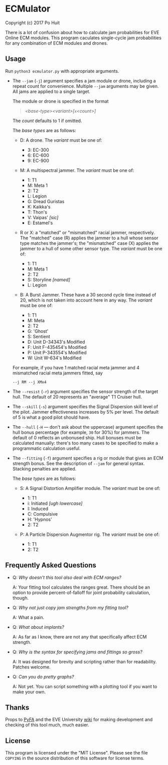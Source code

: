 # ECMulator
Copyright (c) 2017 Po Huit

There is a lot of confusion about how to calculate jam
probabilities for EVE Online ECM modules. This program
caculates single-cycle jam probabilities for any combination
of ECM modules and drones.

## Usage

Run `python3 ecmulator.py` with appropriate arguments.

* The `--jam` (`-j`) argument specifies a jam module or
  drone, including a repeat count for convenience.  Multiple
  `--jam` arguments may be given. All jams are applied to a
  single target.

  The module or drone is specified in the format

  > *&lt;base-type&gt;&lt;variant&gt;[*`x`*&lt;count&gt;]*

  The *count* defaults to 1 if omitted.

  The *base types* are as follows:

  * D: A drone. The *variant* must be one of:

      * 3: EC-300
      * 6: EC-600
      * 9: EC-900

  * M: A multispectral jammer. The *variant* must be one of:

      * 1: T1
      * M: Meta 1
      * 2: T2
      * L: Legion
      * G: Dread Guristas
      * K: Kaikka's
      * T: Thon's
      * V: Vaipas' *[sic]*
      * E: Estamel's

  * R or X: a "matched" or "mismatched" racial jammer,
    respectively. The "matched" case (R) applies the jammer
    to a hull whose sensor type matches the jammer's; the
    "mismatched" case (X) applies the jammer to a hull of
    some other sensor type. The *variant* must be one of:

      * 1: T1
      * M: Meta 1
      * 2: T2
      * S: Storyline *[named]*
      * L: Legion

  * B: A Burst Jammer. These have a 30 second cycle time
    instead of 20, which is not taken into account here in
    any way. The *variant* must be one of:

      * 1: T1
      * M: Meta
      * 2: T2
      * G: 'Ghost'
      * S: Sentient
      * D: Unit D-34343's Modified
      * F: Unit F-435454's Modified
      * P: Unit P-343554's Modified
      * W: Unit W-634's Modified

  For example, if you have 1 matched racial meta jammer and 4
  mismatched racial meta jammers fitted, say

      --j RM --j XMx4

* The `--resist` (`-r`) argument specifies the sensor
  strength of the target hull. The default of 20 represents
  an "average" T1 Cruiser hull.

* The `--skill` (`-s`) argument specifies the Signal
  Dispersion skill level of the pilot. Jammer effectiveness
  increases by 5% per level. The default of 5 is what a good
  pilot should have.

* The `--hull` (`-H` — don't ask about the uppercase)
  argument specifies the hull bonus percentage (for example,
  `30` for 30%) for jammers. The default of 0 reflects an
  unbonused ship. Hull bonuses must be calculated manually:
  there's too many cases to be specified to make a
  programmatic calculation useful.

* The `--fitting` (`-f`) argument specifies a rig or module
  that gives an ECM strength bonus. See the description of
  `--jam` for general syntax. Stacking penalties are
  applied.

  The *base types* are as follows:

  * S: A Signal Distortion Amplifier module. The *variant*
    must be one of:

      * 1: T1
      * i: Initiated  *[ugh lowercase]*
      * I: Induced
      * C: Compulsive
      * H: 'Hypnos'
      * 2: T2

  * P: A Particle Dispersion Augmentor rig. The *variant*
    must be one of:

      * 1: T1
      * 2: T2

## Frequently Asked Questions

* Q: *Why doesn't this tool also deal with ECM ranges?*

  A: Your fitting tool calculates the ranges great. There
  should be an option to provide percent-of-falloff for
  joint probability calculation, though.

* Q: *Why not just copy jam strengths from my fitting tool?*

  A: What a pain.

* Q: *What about implants?*

  A: As far as I know, there are not any that specifically
     affect ECM strength.

* Q: *Why is the syntax for specifying jams and fittings so
     gross?*

  A: It was designed for brevity and scripting rather than
     for readability. Patches welcome.

* Q: *Can you do pretty graphs?*

  A: Not yet. You can script something with a plotting tool
     if you want to make your own.

## Thanks

Props to [PyFA](http://github.com/pyfa-org/Pyfa) and the EVE
University [wiki](http://wiki.eveuniversity.org) for making
development and checking of this tool much, much easier.

## License

This program is licensed under the "MIT License". Please see
the file `COPYING` in the source distribution of this software
for license terms.
